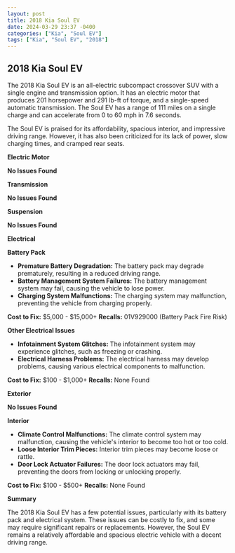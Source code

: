 ```yaml
---
layout: post
title: 2018 Kia Soul EV
date: 2024-03-29 23:37 -0400
categories: ["Kia", "Soul EV"]
tags: ["Kia", "Soul EV", "2018"]
---
```

## 2018 Kia Soul EV

The 2018 Kia Soul EV is an all-electric subcompact crossover SUV with a single engine and transmission option. It has an electric motor that produces 201 horsepower and 291 lb-ft of torque, and a single-speed automatic transmission. The Soul EV has a range of 111 miles on a single charge and can accelerate from 0 to 60 mph in 7.6 seconds.

The Soul EV is praised for its affordability, spacious interior, and impressive driving range. However, it has also been criticized for its lack of power, slow charging times, and cramped rear seats.

**Electric Motor**

**No Issues Found**

**Transmission**

**No Issues Found**

**Suspension**

**No Issues Found**

**Electrical**

**Battery Pack**

* **Premature Battery Degradation:** The battery pack may degrade prematurely, resulting in a reduced driving range.
* **Battery Management System Failures:** The battery management system may fail, causing the vehicle to lose power.
* **Charging System Malfunctions:** The charging system may malfunction, preventing the vehicle from charging properly.

**Cost to Fix:** $5,000 - $15,000+
**Recalls:** 01V929000 (Battery Pack Fire Risk)

**Other Electrical Issues**

* **Infotainment System Glitches:** The infotainment system may experience glitches, such as freezing or crashing.
* **Electrical Harness Problems:** The electrical harness may develop problems, causing various electrical components to malfunction.

**Cost to Fix:** $100 - $1,000+
**Recalls:** None Found

**Exterior**

**No Issues Found**

**Interior**

* **Climate Control Malfunctions:** The climate control system may malfunction, causing the vehicle's interior to become too hot or too cold.
* **Loose Interior Trim Pieces:** Interior trim pieces may become loose or rattle.
* **Door Lock Actuator Failures:** The door lock actuators may fail, preventing the doors from locking or unlocking properly.

**Cost to Fix:** $100 - $500+
**Recalls:** None Found

**Summary**

The 2018 Kia Soul EV has a few potential issues, particularly with its battery pack and electrical system. These issues can be costly to fix, and some may require significant repairs or replacements. However, the Soul EV remains a relatively affordable and spacious electric vehicle with a decent driving range.
